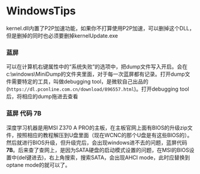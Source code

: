 # WindowsTips

kernel.dll内置了P2P加速功能，如果你不打算使用P2P加速，可以删掉这个DLL，但是删掉的同时也必须要删掉kernelUpdate.exe

### 蓝屏

可以在计算机右键属性中的“系统失败”的选项中，把dump文件写入开启。会在c:\windows\MiniDump的文件夹里面，对于每一次蓝屏都有记录。打开dump文件需要特定的工具，叫做debugging tool，是微软自己出品的 (`https://dl.pconline.com.cn/download/896557.html`)。打开debugging tool后，将相应的dump拖进去查看

### 蓝屏 代码 7B
深度学习机器是用MSI Z370 A PRO的主板，在主板官网上面有BIOS的升级zip文件，按照相应的教程解压到U盘里面（现在WCNC的那个U盘是有这些BIOS的）。然后就进行BIOS升级，但升级完后，会出现windows进不去的问题，蓝屏代码**7B**。后来查了查网上，是因为SATA硬盘的启动模式设置的问题，在MSI的BIOS设置中(del键进去)，右上角搜索，搜索SATA，会出现AHCI mode，此时应替换到optane mode的就可以了。
